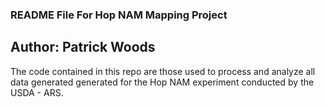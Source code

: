 ### README File For Hop NAM Mapping Project ###
## Author: Patrick Woods ##

The code contained in this repo are those used to process and analyze all data generated generated for the Hop NAM experiment conducted by the USDA - ARS. 

